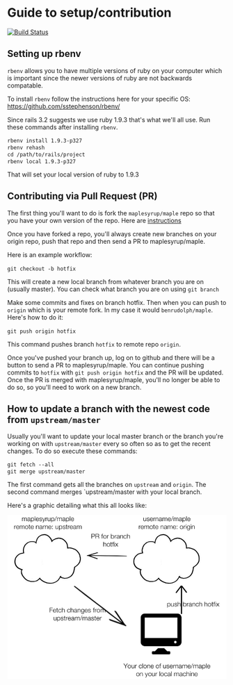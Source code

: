 Guide to setup/contribution
===========================

[![Build Status](https://secure.travis-ci.org/maplesyrup/maple.png?branch=master)](http://travis-ci.org/maplesyrup/maple)

Setting up rbenv
----------------

`rbenv` allows you to have multiple versions of ruby on your computer which is important since the newer
versions of ruby are not backwards compatable.

To install `rbenv` follow the instructions here for your specific OS: https://github.com/sstephenson/rbenv/

Since rails 3.2 suggests we use ruby 1.9.3 that's what we'll all use. Run these commands after installing
`rbenv`.

    rbenv install 1.9.3-p327
    rbenv rehash
    cd /path/to/rails/project
    rbenv local 1.9.3-p327

That will set your local version of ruby to 1.9.3

Contributing via Pull Request (PR)
----------------------------------

The first thing you'll want to do is fork the `maplesyrup/maple` repo so that you have your own version of the
repo. Here are [instructions](https://help.github.com/articles/fork-a-repo)

Once you have forked a repo, you'll always create new branches on your origin repo, push that repo and then
send a PR to maplesyrup/maple.

Here is an example workflow:

`git checkout -b hotfix`

This will create a new local branch from whatever branch you are on (usually master). You can check what
branch you are on using `git branch`

Make some commits and fixes on branch hotfix. Then when you can push to `origin` which is your remote fork. In
my case it would `benrudolph/maple`. Here's how to do it:

`git push origin hotfix`

This command pushes branch `hotfix` to remote repo `origin`.

Once you've pushed your branch up, log on to github and there will be a button to send a PR to
maplesyrup/maple. You can continue pushing commits to `hotfix` with `git push origin hotfix` and the PR will
be updated. Once the PR is merged with maplesyrup/maple, you'll no longer be able to do so, so you'll need to
work on a new branch.

How to update a branch with the newest code from `upstream/master`
---

Usually you'll want to update your local master branch or the branch you're working on with `upstream/master`
every so often so as to get the recent changes. To do so execute these commands:

    git fetch --all
    git merge upstream/master

The first command gets all the branches on `upstream` and `origin`. The second command merges `upstream/master
with your local branch.

Here's a graphic detailing what this all looks like:

![workflow](./workflow.png)

